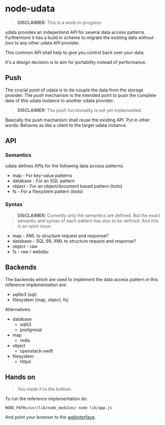 node-udata
==========

> **DISCLAIMER:** This is a work-in-progress

udata provides an indepentend API for several data access patterns.
Furthermore it has a build in scheme to migrate the existing data
_without loss_ to any other udata API provider.

This common API shall help to give you control back over your data.

It's a design decision is to aim for portability instead of performance.

Push
----
The crucial point of udata is to de-couple the data from the storage
provider.
The *push* mechanism is the intended point to push the complete data
of this udata instance to another udata provider.

> **DISCLAIMER:** The push fucntionality is not yet implemented.

Basically the push mechanism shall reuse the existing API. Put in other
words: Behaves as like a client to the target udata instance.

API
---
### Semantics
udata defines APIs for the following data access patterns:

* map - For key-value patterns
* database - For an SQL pattern
* object - For an object/document based pattern (todo)
* fs - For a filesystem pattern (todo)

### Syntax

> **DISCLAIMER:** Currently only the semantics are defined.
> But the exact semantic and syntax of each pattern has also to be defined.
> And this is an _open issue_.

* map - XML to structure request and response?
* database - SQL 99, XML to structure request and response?
* object - raw
* fs - raw / webdav

Backends
--------
The backends which are used to implement the data access pattern in this
reference implementation are:

* sqlite3 (sql)
* filesystem (map, object, fs)

Alternatives:

* database
  + sqlit3
  + postgresql
* map
  + redis
* object
  + openstack-swift
* filesystem
  + httpd

Hands on
--------

> You made it to the bottom.

To run the reference implementation do:

    NODE_PATH=/usr/lib/node_modules/ node lib/app.js

And point your browser to the [webinterface](http://127.0.0.1:3000).

